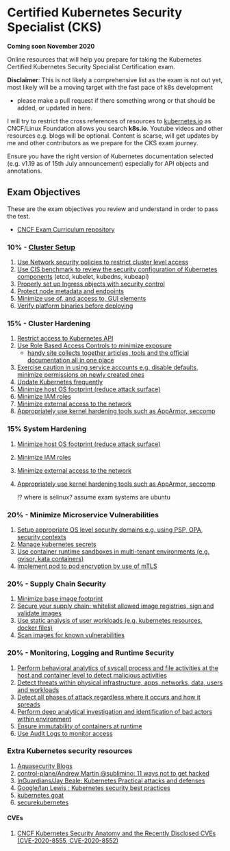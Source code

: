 # Certified Kubernetes Security Specialist (CKS)  
**Coming soon November 2020**

Online resources that will help you prepare for taking the Kubernetes Certified Kubernetes Security Specialist Certification exam.

**Disclaimer**: This is not likely a comprehensive list as the exam is not out yet, most likely will be a moving target with the fast pace of k8s development
- please make a pull request if there something wrong or that should be added, or updated in here.

I will try to restrict the cross references of resources to [kubernetes.io](kubernetes.io) as CNCF/Linux Foundation allows you search **k8s.io**. Youtube videos and other resources e.g. blogs will be optional.
Content is scarse, will get updates by me and other contributors as we prepare for the CKS exam journey.

Ensure you have the right version of Kubernetes documentation selected (e.g. v1.19 as of 15th July announcement) especially for API objects and annotations.

## Exam Objectives

These are the exam objectives you review and understand in order to pass the test.

* [CNCF Exam Curriculum repository ](https://github.com/cncf/curriculum/blob/master/CKS_Curriculum_%20v1.19%20Coming%20Soon%20November%202020.pdf)


### 10% - [Cluster Setup](https://kubernetes.io/docs/tasks/administer-cluster/securing-a-cluster/)
1. [Use Network security policies to restrict cluster level access]()
1. [Use CIS benchmark to review the security configuration of Kubernetes components]()
 (etcd, kubelet, kubedns, kubeapi)
1. [Properly set up Ingress objects with security control]()
1. [Protect node metadata and endpoints]()
1. [Minimize use of, and access to, GUI elements]()
1. [Verify platform binaries before deploying]()

### 15% - Cluster Hardening
1. [Restrict access to Kubernetes API]()
1. [Use Role Based Access Controls to minimize exposure]()
    * [handy site collects together articles, tools and the official documentation all in one place](https://rbac.dev/)
1. [Exercise caution in using service accounts e.g. disable defaults, minimize permissions on newly created ones]()
1. [Update Kubernetes frequently]()
1. [Minimize host OS footprint (reduce attack surface)]()
1. [Minimize IAM roles]()
1. [Minimize external access to the network]()
1. [Appropriately use kernel hardening tools such as AppArmor, seccomp]()


### 15% System Hardening

1. [Minimize host OS footprint (reduce attack surface)]()
1. [Minimize IAM roles]()
1. [Minimize external access to the network]()
1. [Appropriately use kernel hardening tools such as AppArmor, seccomp]()

    !? where is selinux? assume exam systems are ubuntu

### 20% - Minimize Microservice Vulnerabilities

1. [Setup appropriate OS level security domains e.g. using PSP, OPA, security contexts]()
1. [Manage kubernetes secrets]()
1. [Use container runtime sandboxes in multi-tenant environments (e.g. gvisor, kata containers)]()
1. [Implement pod to pod encryption by use of mTLS]()

### 20% - Supply Chain Security
1. [Minimize base image footprint]()
1. [Secure your supply chain: whitelist allowed image registries, sign and validate images]()
1. [Use static analysis of user workloads (e.g. kubernetes resources, docker files)]()
1. [Scan images for known vulnerabilities]()


### 20% - Monitoring, Logging and Runtime Security

1. [Perform behavioral analytics of syscall process and file activities at the host and container
 level to detect malicious activities]()
1. [Detect threats within physical infrastructure, apps, networks, data, users and workloads]()
1. [Detect all phases of attack regardless where it occurs and how it spreads]()
1. [Perform deep analytical investigation and identification of bad actors within environment]()
1. [Ensure immutability of containers at runtime]()
1. [Use Audit Logs to monitor access]()


### Extra Kubernetes security resources
1. [Aquasecurity Blogs](https://blog.aquasec.com/)
1. [control-plane/Andrew Martin @sublimino: 11 ways not to get hacked](https://control-plane.io/posts/11-ways-not-to-get-hacked/)
1. [InGuardians/Jay Beale: Kubernetes Practical attacks and defenses](https://youtu.be/LtCx3zZpOfs)
1. [Google/Ian Lewis : Kubernetes security best practices](https://youtu.be/wqsUfvRyYpw)
1. [kubernetes goat](https://github.com/madhuakula/kubernetes-goat)
1. [securekubernetes ](https://securekubernetes.com/)

#### CVEs
1. [CNCF Kubernetes Security Anatomy and the Recently Disclosed CVEs (CVE-2020-8555, CVE-2020-8552)](https://youtu.be/Dp1RCYCpyJk)
